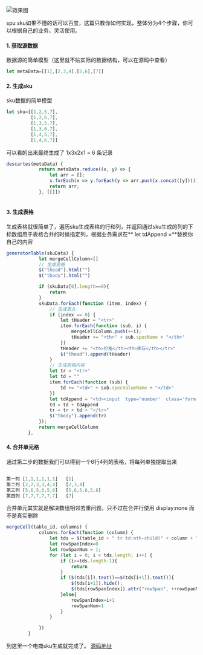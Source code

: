 ![效果图](https://upload-images.jianshu.io/upload_images/2646856-e2d4d7570092c08a.png?imageMogr2/auto-orient/strip%7CimageView2/2/w/1240)

spu sku如果不懂的话可以百度，这篇只教你如何实现，整体分为4个步骤，你可以根据自己的业务，灵活使用。

####  1. 获取源数据

数据源的简单模型（这里就不贴实际的数据结构，可以在源码中查看）

````javascript
let metaData=[[1],[2,3,4],[5,6],[7]]
````

#### 2. 生成sku

sku数据的简单模型

```javascript
let sku=[[1,2,5,7],
         [1,2,6,7],
         [1,3,5,7],
         [1,3,6,7],
         [1,4,5,7],
         [1,4,6,7]]
```

可以看的出来最终生成了 1x3x2x1 = 6 条记录

````javascript
descartes(metaData) {
            return metaData.reduce((x, y) => {
                let arr = [];
                x.forEach(x => y.forEach(y => arr.push(x.concat([y]))))
                return arr;
            }, [[]])
        
````

#### 3. 生成表格

生成表格就很简单了，遍历sku生成表格的行和列，并返回通过sku生成的列的下标数组用于表格合并的时候指定列，根据业务需求在** let tdAppend =**替换你自己的内容

````javascript
generatorTable(skuData) {
            let mergeCellColumn=[]
            // 生成表格
            $("thead").html("")
            $("tbody").html("")

            if (skuData[0].length==0){
                return
            }
            skuData.forEach(function (item, index) {
                // 生成表头
                if (index == 0) {
                    let tHeader = "<tr>"
                    item.forEach(function (sub, i) {
                        mergeCellColumn.push(++i);
                        tHeader += "<th>" + sub.specName + "</th>"
                    })
                    tHeader += "<th>价格</th><th>库存</th></tr>"
                    $("thead").append(tHeader)
                }
                // 生成表格内容
                let tr = "<tr>"
                let td = ""
                item.forEach(function (sub) {
                    td += "<td>" + sub.specValueName + "</td>"
                })
                let tdAppend = "<td><input  type='number'  class='form-control'/></td><td><input type='number' class='form-control'/></td>"
                td = td + tdAppend
                tr = tr + td + "</tr>"
                $("tbody").append(tr)
            });
            return mergeCellColumn
        },
````

#### 4. 合并单元格

通过第二步的数据我们可以得到一个6行4列的表格，将每列单独提取出来

````javascript
										 
第一列 [1,1,1,1,1,1]   [1]   
第二列 [2,2,3,3,4,4]   [2,3,4]
第三列 [5,6,5,6,5,6]   [5,6,5,6,5,6]
第四列 [7,7,7,7,7,7]   [7]
````

合并单元其实就是解决数组相邻去重问题，只不过在合并行使用 display:none 而不是真实删除

````javascript
mergeCell(table_id, columns) {
            columns.forEach(function (column) {
                let tds = $(table_id + " tr td:nth-child(" + column + ")"); // 获取当前表格第几列的所有td对象
                let rowSpanIndex=0
                let rowSpanNum = 1;
                for (let i = 0; i < tds.length; i++) {
                    if (i>=tds.length-1){
                        return
                    }
                    if ($(tds[i]).text()==$(tds[i+1]).text()){
                        $(tds[i+1]).hide();
                        $(tds[rowSpanIndex]).attr("rowSpan", ++rowSpanNum);
                    }else{
                        rowSpanIndex=i+1
                        rowSpanNum=1
                    }
                }

            })
        }
````

到这里一个电商sku生成就完成了。
[源码地址](https://github.com/TobiZh/skuUpload)
